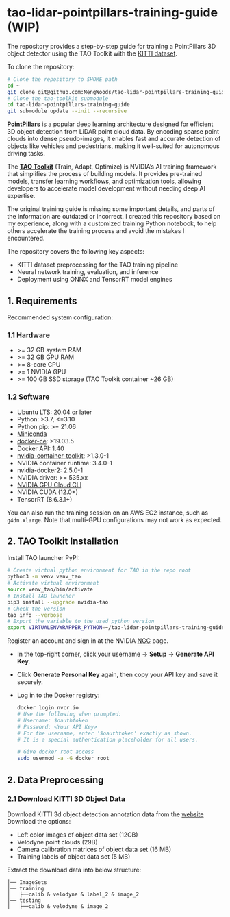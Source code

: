 # tao-lidar-pointpillars-training-guide (WIP)

The repository provides a step-by-step guide for training a PointPillars 3D object detector using the TAO Toolkit with the [KITTI dataset](https://www.cvlibs.net/datasets/kitti/).

To clone the repository:
```bash
# Clone the repository to $HOME path
cd ~
git clone git@github.com:MengWoods/tao-lidar-pointpillars-training-guide.git
# Clone the tao-toolkit submodule
cd tao-lidar-pointpillars-training-guide
git submodule update --init --recursive
```

**[PointPillars](https://arxiv.org/abs/1812.05784)** is a popular deep learning architecture designed for efficient 3D object detection from LiDAR point cloud data. By encoding sparse point clouds into dense pseudo-images, it enables fast and accurate detection of objects like vehicles and pedestrians, making it well-suited for autonomous driving tasks.

The **[TAO Toolkit](https://developer.nvidia.com/tao-toolkit)** (Train, Adapt, Optimize) is NVIDIA’s AI training framework that simplifies the process of building models. It provides pre-trained models, transfer learning workflows, and optimization tools, allowing developers to accelerate model development without needing deep AI expertise.

The original training guide is missing some important details, and parts of the information are outdated or incorrect. I created this repository based on my experience, along with a customized training Python notebook, to help others accelerate the training process and avoid the mistakes I encountered.

The repository covers the following key aspects:
- KITTI dataset preprocessing for the TAO training pipeline
- Neural network training, evaluation, and inference
- Deployment using ONNX and TensorRT model engines


## 1. Requirements

Recommended system configuration:

### 1.1 Hardware

- \>= 32 GB system RAM
- \>= 32 GB GPU RAM
- \>= 8-core CPU
- \>= 1 NVIDIA GPU
- \>= 100 GB SSD storage (TAO Toolkit container ~26 GB)

### 1.2 Software

- Ubuntu LTS: 20.04 or later
- Python: >3.7, <=3.10
- Python pip: >= 21.06
- [Miniconda](https://docs.anaconda.com/miniconda/install/#quick-command-line-install)
- [docker-ce](https://docs.docker.com/engine/install/ubuntu/): >19.03.5
- Docker API: 1.40
- [nvidia-container-toolkit](https://docs.nvidia.com/datacenter/cloud-native/container-toolkit/latest/install-guide.html): >1.3.0-1
- NVIDIA container runtime: 3.4.0-1
- nvidia-docker2: 2.5.0-1
- NVIDIA driver: >= 535.xx
- [NVIDIA GPU Cloud CLI](https://org.ngc.nvidia.com/setup/installers/cli)
- NVIDIA CUDA (12.0+)
- TensorRT (8.6.3.1+)

You can also run the training session on an AWS EC2 instance, such as `g4dn.xlarge`. Note that multi-GPU configurations may not work as expected.

## 2. TAO Toolkit Installation

Install TAO launcher PyPI:

```bash
# Create virtual python environment for TAO in the repo root
python3 -m venv venv_tao
# Activate virtual environment
source venv_tao/bin/activate
# Install TAO launcher
pip3 install --upgrade nvidia-tao
# Check the version
tao info --verbose
# Export the variable to the used python version
export VIRTUALENVWRAPPER_PYTHON=~/tao-lidar-pointpillars-training-guide/venv_tao/bin/python3.x
```


Register an account and sign in at the NVIDIA [NGC](https://catalog.ngc.nvidia.com/) page.

- In the top-right corner, click your username → **Setup** → **Generate API Key**.
- Click **Generate Personal Key** again, then copy your API key and save it securely.
- Log in to the Docker registry:

    ```bash
    docker login nvcr.io
    # Use the following when prompted:
    # Username: $oauthtoken
    # Password: <Your API Key>
    # For the username, enter '$oauthtoken' exactly as shown.
    # It is a special authentication placeholder for all users.

    # Give docker root access
    sudo usermod -a -G docker root
    ```



## 2. Data Preprocessing

### 2.1 Download KITTI 3D Object Data

Download KITTI 3d object detection annotation data from the [website](https://www.cvlibs.net/datasets/kitti/eval_object.php?obj_benchmark=3d)
Download the options:
- Left color images of object data set (12GB)
- Velodyne point clouds (29B)
- Camera calibration matrices of object data set (16 MB)
- Training labels of object data set (5 MB)

Extract the download data into below structure:
```
│── ImageSets
│── training
│   ├──calib & velodyne & label_2 & image_2
│── testing
│   ├──calib & velodyne & image_2
```
